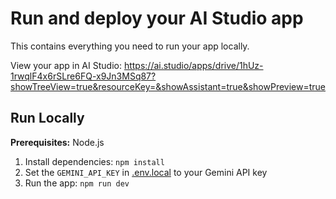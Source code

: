 # Run and deploy your AI Studio app

This contains everything you need to run your app locally.

View your app in AI Studio: https://ai.studio/apps/drive/1hUz-1rwqlF4x6rSLre6FQ-x9Jn3MSq87?showTreeView=true&resourceKey=&showAssistant=true&showPreview=true

## Run Locally

**Prerequisites:**  Node.js


1. Install dependencies:
   `npm install`
2. Set the `GEMINI_API_KEY` in [.env.local](.env.local) to your Gemini API key
3. Run the app:
   `npm run dev`
